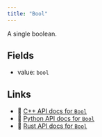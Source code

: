 ```yaml
---
title: "Bool"
---
```


A single boolean.

## Fields

* value: `bool`

## Links
 * 🌊 [C++ API docs for `Bool`](https://ref.rerun.io/docs/cpp/stable/structrerun_1_1datatypes_1_1Bool.html?speculative-link)
 * 🐍 [Python API docs for `Bool`](https://ref.rerun.io/docs/python/stable/common/datatypes?speculative-link#rerun.datatypes.Bool)
 * 🦀 [Rust API docs for `Bool`](https://docs.rs/rerun/latest/rerun/datatypes/struct.Bool.html?speculative-link)


